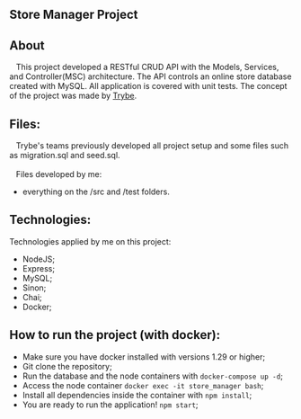 ## Store Manager Project

## About
&nbsp;&nbsp; This project developed a RESTful CRUD API with the Models, Services, and Controller(MSC) architecture. The API controls an online store database created with MySQL. All application is covered with unit tests. The concept of the project was made by [Trybe](https://www.betrybe.com/).
	
## Files:
&nbsp;&nbsp; Trybe's teams previously developed all project setup and some files such as migration.sql and seed.sql.
</br>
</br>
&nbsp;&nbsp; Files developed by me:
- everything on the /src and /test folders.

## Technologies:
Technologies applied by me on this project:
- NodeJS;
- Express;
- MySQL;
- Sinon;
- Chai;
- Docker;

## How to run the project (with docker):
- Make sure you have docker installed with versions 1.29 or higher;
- Git clone the repository;
- Run the database and the node containers with `docker-compose up -d`;
- Access the node container `docker exec -it store_manager bash`; 
- Install all dependencies inside the container with `npm install`;
- You are ready to run the application! `npm start`; 


